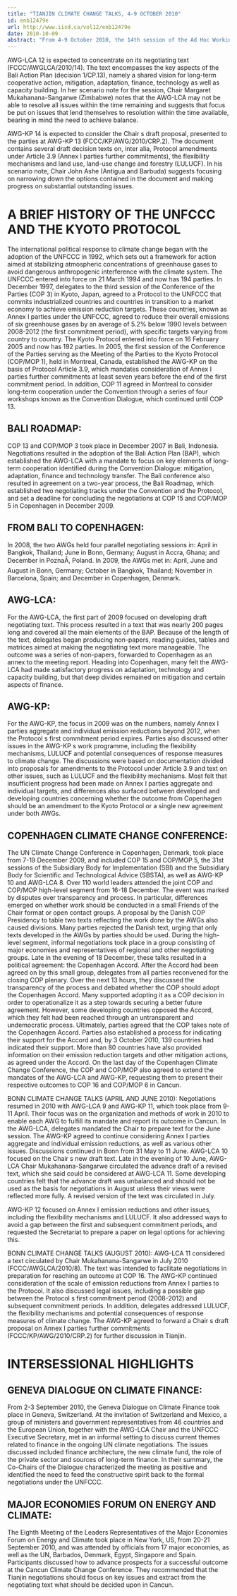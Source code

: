 ```yaml
---
title: "TIANJIN CLIMATE CHANGE TALKS, 4-9 OCTOBER 2010"
id: enb12479e
url: http://www.iisd.ca/vol12/enb12479e
date: 2010-10-09
abstract: "From 4-9 October 2010, the 14th session of the Ad Hoc Working Group on Further Commitments for Annex I Parties under the Kyoto Protocol (AWG-KP 14) and the 12th session of the Ad Hoc Working Group on Long-term Cooperative Action under the Convention (AWG-LCA 12) will convene in Tianjin, China, as part of ongoing negotiations under the United Nations Framework Convention on Climate Change (UNFCCC) and the Kyoto Protocol. The two AWGs are scheduled to report the outcomes of their work at the United Nations Climate Change Conference to be held in Cancun, Mexico from 29 November to 10 December 2010."
---
```


AWG-LCA 12 is expected to concentrate on its negotiating text (FCCC/AWGLCA/2010/14). The text encompasses the key aspects of the Bali Action Plan (decision 1/CP.13), namely a shared vision for long-term cooperative action, mitigation, adaptation, finance, technology as well as capacity building. In her scenario note for the session, Chair Margaret Mukahanana-Sangarwe (Zimbabwe) notes that the AWG-LCA may not be able to resolve all issues within the time remaining and suggests that focus be put on issues that lend themselves to resolution within the time available, bearing in mind the need to achieve balance.

AWG-KP 14 is expected to consider the Chair s draft proposal, presented to the parties at AWG-KP 13 (FCCC/KP/AWG/2010/CRP.2). The document contains several draft decision texts on, inter alia, Protocol amendments under Article 3.9 (Annex I parties further commitments), the flexibility mechanisms and land use, land-use change and forestry (LULUCF). In his scenario note, Chair John Ashe (Antigua and Barbuda) suggests focusing on narrowing down the options contained in the document and making progress on substantial outstanding issues.

# A BRIEF HISTORY OF THE UNFCCC AND THE KYOTO PROTOCOL

The international political response to climate change began with the adoption of the UNFCCC in 1992, which sets out a framework for action aimed at stabilizing atmospheric concentrations of greenhouse gases to avoid dangerous anthropogenic interference with the climate system. The UNFCCC entered into force on 21 March 1994 and now has 194 parties. In December 1997, delegates to the third session of the Conference of the Parties (COP 3) in Kyoto, Japan, agreed to a Protocol to the UNFCCC that commits industrialized countries and countries in transition to a market economy to achieve emission reduction targets. These countries, known as Annex I parties under the UNFCCC, agreed to reduce their overall emissions of six greenhouse gases by an average of 5.2% below 1990 levels between 2008-2012 (the first commitment period), with specific targets varying from country to country. The Kyoto Protocol entered into force on 16 February 2005 and now has 192 parties. In 2005, the first session of the Conference of the Parties serving as the Meeting of the Parties to the Kyoto Protocol (COP/MOP 1), held in Montreal, Canada, established the AWG-KP on the basis of Protocol Article 3.9, which mandates consideration of Annex I parties further commitments at least seven years before the end of the first commitment period. In addition, COP 11 agreed in Montreal to consider long-term cooperation under the Convention through a series of four workshops known as the Convention Dialogue, which continued until COP 13.

## BALI ROADMAP:

COP 13 and COP/MOP 3 took place in December 2007 in Bali, Indonesia. Negotiations resulted in the adoption of the Bali Action Plan (BAP), which established the AWG-LCA with a mandate to focus on key elements of long-term cooperation identified during the Convention Dialogue: mitigation, adaptation, finance and technology transfer. The Bali conference also resulted in agreement on a two-year process, the Bali Roadmap, which established two negotiating tracks under the Convention and the Protocol, and set a deadline for concluding the negotiations at COP 15 and COP/MOP 5 in Copenhagen in December 2009.

## FROM BALI TO COPENHAGEN:

In 2008, the two AWGs held four parallel negotiating sessions in: April in Bangkok, Thailand; June in Bonn, Germany; August in Accra, Ghana; and December in PoznaÅ, Poland. In 2009, the AWGs met in: April, June and August in Bonn, Germany; October in Bangkok, Thailand; November in Barcelona, Spain; and December in Copenhagen, Denmark.

## AWG-LCA:

For the AWG-LCA, the first part of 2009 focused on developing draft negotiating text. This process resulted in a text that was nearly 200 pages long and covered all the main elements of the BAP. Because of the length of the text, delegates began producing non-papers, reading guides, tables and matrices aimed at making the negotiating text more manageable. The outcome was a series of non-papers, forwarded to Copenhagen as an annex to the meeting report. Heading into Copenhagen, many felt the AWG-LCA had made satisfactory progress on adaptation, technology and capacity building, but that deep divides remained on mitigation and certain aspects of finance.

## AWG-KP:

For the AWG-KP, the focus in 2009 was on the numbers, namely Annex I parties aggregate and individual emission reductions beyond 2012, when the Protocol s first commitment period expires. Parties also discussed other issues in the AWG-KP s work programme, including the flexibility mechanisms, LULUCF and potential consequences of response measures to climate change. The discussions were based on documentation divided into proposals for amendments to the Protocol under Article 3.9 and text on other issues, such as LULUCF and the flexibility mechanisms. Most felt that insufficient progress had been made on Annex I parties aggregate and individual targets, and differences also surfaced between developed and developing countries concerning whether the outcome from Copenhagen should be an amendment to the Kyoto Protocol or a single new agreement under both AWGs.

## COPENHAGEN CLIMATE CHANGE CONFERENCE:

The UN Climate Change Conference in Copenhagen, Denmark, took place from 7-19 December 2009, and included COP 15 and COP/MOP 5, the 31st sessions of the Subsidiary Body for Implementation (SBI) and the Subsidiary Body for Scientific and Technological Advice (SBSTA), as well as AWG-KP 10 and AWG-LCA 8. Over 110 world leaders attended the joint COP and COP/MOP high-level segment from 16-18 December. The event was marked by disputes over transparency and process. In particular, differences emerged on whether work should be conducted in a small Friends of the Chair format or open contact groups. A proposal by the Danish COP Presidency to table two texts reflecting the work done by the AWGs also caused divisions. Many parties rejected the Danish text, urging that only texts developed in the AWGs by parties should be used. During the high-level segment, informal negotiations took place in a group consisting of major economies and representatives of regional and other negotiating groups. Late in the evening of 18 December, these talks resulted in a political agreement: the Copenhagen Accord. After the Accord had been agreed on by this small group, delegates from all parties reconvened for the closing COP plenary. Over the next 13 hours, they discussed the transparency of the process and debated whether the COP should adopt the Copenhagen Accord. Many supported adopting it as a COP decision in order to operationalize it as a step towards securing a better future agreement. However, some developing countries opposed the Accord, which they felt had been reached through an untransparent and undemocratic process. Ultimately, parties agreed that the COP takes note of the Copenhagen Accord. Parties also established a process for indicating their support for the Accord and, by 3 October 2010, 139 countries had indicated their support. More than 80 countries have also provided information on their emission reduction targets and other mitigation actions, as agreed under the Accord. On the last day of the Copenhagen Climate Change Conference, the COP and COP/MOP also agreed to extend the mandates of the AWG-LCA and AWG-KP, requesting them to present their respective outcomes to COP 16 and COP/MOP 6 in Cancun.

BONN CLIMATE CHANGE TALKS (APRIL AND JUNE 2010): Negotiations resumed in 2010 with AWG-LCA 9 and AWG-KP 11, which took place from 9-11 April. Their focus was on the organization and methods of work in 2010 to enable each AWG to fulfill its mandate and report its outcome in Cancun. In the AWG-LCA, delegates mandated the Chair to prepare text for the June session. The AWG-KP agreed to continue considering Annex I parties aggregate and individual emission reductions, as well as various other issues. Discussions continued in Bonn from 31 May to 11 June. AWG-LCA 10 focused on the Chair s new draft text. Late in the evening of 10 June, AWG-LCA Chair Mukahanana-Sangarwe circulated the advance draft of a revised text, which she said could be considered at AWG-LCA 11. Some developing countries felt that the advance draft was unbalanced and should not be used as the basis for negotiations in August unless their views were reflected more fully. A revised version of the text was circulated in July.

AWG-KP 12 focused on Annex I emission reductions and other issues, including the flexibility mechanisms and LULUCF. It also addressed ways to avoid a gap between the first and subsequent commitment periods, and requested the Secretariat to prepare a paper on legal options for achieving this.

BONN CLIMATE CHANGE TALKS (AUGUST 2010): AWG-LCA 11 considered a text circulated by Chair Mukahanana-Sangarwe in July 2010 (FCCC/AWGLCA/2010/8). The text was intended to facilitate negotiations in preparation for reaching an outcome at COP 16. The AWG-KP continued consideration of the scale of emission reductions from Annex I parties to the Protocol. It also discussed legal issues, including a possible gap between the Protocol s first commitment period (2008-2012) and subsequent commitment periods. In addition, delegates addressed LULUCF, the flexibility mechanisms and potential consequences of response measures of climate change. The AWG-KP agreed to forward a Chair s draft proposal on Annex I parties further commitments (FCCC/KP/AWG/2010/CRP.2) for further discussion in Tianjin.

# INTERSESSIONAL HIGHLIGHTS

## GENEVA DIALOGUE ON CLIMATE FINANCE:

From 2-3 September 2010, the Geneva Dialogue on Climate Finance took place in Geneva, Switzerland. At the invitation of Switzerland and Mexico, a group of ministers and government representatives from 46 countries and the European Union, together with the AWG-LCA Chair and the UNFCCC Executive Secretary, met in an informal setting to discuss current themes related to finance in the ongoing UN climate negotiations. The issues discussed included finance architecture, the new climate fund, the role of the private sector and sources of long-term finance. In their summary, the Co-Chairs of the Dialogue characterized the meeting as positive and identified the need to feed the constructive spirit back to the formal negotiations under the UNFCCC.

## MAJOR ECONOMIES FORUM ON ENERGY AND CLIMATE:

The Eighth Meeting of the Leaders Representatives of the Major Economies Forum on Energy and Climate took place in New York, US, from 20-21 September 2010, and was attended by officials from 17 major economies, as well as the UN, Barbados, Denmark, Egypt, Singapore and Spain. Participants discussed how to advance prospects for a successful outcome at the Cancun Climate Change Conference. They recommended that the Tianjin negotiations should focus on key issues and extract from the negotiating text what should be decided upon in Cancun.